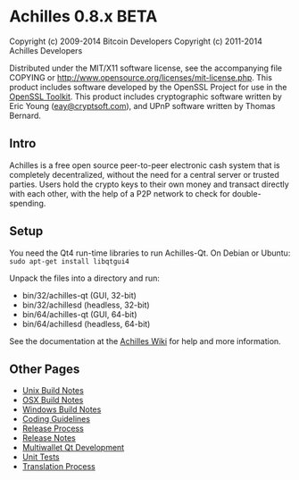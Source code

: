 Achilles 0.8.x BETA
====================

Copyright (c) 2009-2014 Bitcoin Developers
Copyright (c) 2011-2014 Achilles Developers

Distributed under the MIT/X11 software license, see the accompanying
file COPYING or http://www.opensource.org/licenses/mit-license.php.
This product includes software developed by the OpenSSL Project for use in the [OpenSSL Toolkit](http://www.openssl.org/). This product includes
cryptographic software written by Eric Young ([eay@cryptsoft.com](mailto:eay@cryptsoft.com)), and UPnP software written by Thomas Bernard.


Intro
---------------------
Achilles is a free open source peer-to-peer electronic cash system that is
completely decentralized, without the need for a central server or trusted
parties.  Users hold the crypto keys to their own money and transact directly
with each other, with the help of a P2P network to check for double-spending.


Setup
---------------------
You need the Qt4 run-time libraries to run Achilles-Qt. On Debian or Ubuntu:
	`sudo apt-get install libqtgui4`

Unpack the files into a directory and run:

- bin/32/achilles-qt (GUI, 32-bit)
- bin/32/achillesd (headless, 32-bit)
- bin/64/achilles-qt (GUI, 64-bit)
- bin/64/achillesd (headless, 64-bit)

See the documentation at the [Achilles Wiki](http://achilles.info)
for help and more information.


Other Pages
---------------------
- [Unix Build Notes](build-unix.md)
- [OSX Build Notes](build-osx.md)
- [Windows Build Notes](build-msw.md)
- [Coding Guidelines](coding.md)
- [Release Process](release-process.md)
- [Release Notes](release-notes.md)
- [Multiwallet Qt Development](multiwallet-qt.md)
- [Unit Tests](unit-tests.md)
- [Translation Process](translation_process.md)
